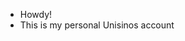 - Howdy!
- This is my personal Unisinos account

<!---
EnderHugoUnisinos/EnderHugoUnisinos is a ✨ special ✨ repository because its `README.md` (this file) appears on your GitHub profile.
You can click the Preview link to take a look at your changes.
--->
